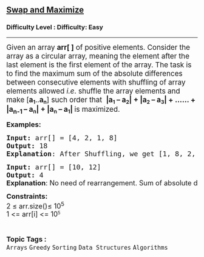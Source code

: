 <h2><a href="https://www.geeksforgeeks.org/problems/swap-and-maximize5859/1">Swap and Maximize</a></h2><h3>Difficulty Level : Difficulty: Easy</h3><hr><div class="problems_problem_content__Xm_eO" bis_skin_checked="1"><p><span style="font-size: 14pt;">Given an array <strong>arr[ ]</strong> of positive elements. Consider the array as a circular array, meaning the element after the last element is the first element of the array. The task is to find the maximum sum of the absolute differences between consecutive elements with shuffling of array elements allowed <em>i.e</em>. shuffle the array elements and make [</span><span style="font-size: 14pt;"><strong>a<span style="font-size: 12pt;"><sub>1</sub></span></strong></span><span style="font-size: 14pt;">..</span><span style="font-size: 14pt;"><strong>a<span style="font-size: 12pt;"><sub>n</sub></span></strong></span><span style="font-size: 14pt;">] such order that&nbsp; <strong>|a<span style="font-size: 12pt;"><sub>1</sub></span>&nbsp;– a<span style="font-size: 12pt;"><sub>2</sub></span>| + |a<span style="font-size: 12pt;"><sub>2</sub></span>&nbsp;– a<span style="font-size: 12pt;"><sub>3</sub></span>| + …… + |a<sub><span style="font-size: 12pt;">n-1</span>&nbsp;</sub>–&nbsp;a<span style="font-size: 12pt;"><sub>n</sub></span>| + |a<span style="font-size: 12pt;"><sub>n</sub></span>&nbsp;– a<span style="font-size: 12pt;"><sub>1</sub></span>| </strong>is maximized.</span></p>
<p><span style="font-size: 18px;"><strong>Examples:</strong></span></p>
<pre><span style="font-size: 18px;"><strong>Input: </strong>arr[] = [4, 2, 1, 8]
<strong>Output:</strong> 18
<strong>Explanation</strong>: After Shuffling, we get [1, 8, 2, 4]. Sum of absolute difference between consecutive elements after rearrangement = |1 - 8| + |8 - 2| + |2 - 4| + |4 - 1| = 7 + 6 + 2 + 3 = 18.</span></pre>
<pre><span style="font-size: 18px;"><strong>Input: </strong>arr[] = [10, 12]
<strong>Output: </strong>4<br></span><strong style="font-size: 18px; font-family: -apple-system, BlinkMacSystemFont, 'Segoe UI', Roboto, Oxygen, Ubuntu, Cantarell, 'Open Sans', 'Helvetica Neue', sans-serif;">Explanation</strong><span style="font-size: 18px; font-family: -apple-system, BlinkMacSystemFont, 'Segoe UI', Roboto, Oxygen, Ubuntu, Cantarell, 'Open Sans', 'Helvetica Neue', sans-serif;">: No need of rearrangement. Sum of absolute difference between consecutive elements = |10 - 12| + |12 - 10| = 2 + 2 = 4.</span></pre>
<p><span style="font-size: 18px;"><strong>Constraints:</strong><br>2 ≤ arr.size()≤ 10<sup>5<br></sup></span><span style="font-size: 18px;">1 &lt;= arr[i] &lt;= 10</span><sup>5</sup></p></div><br><p><span style=font-size:18px><strong>Topic Tags : </strong><br><code>Arrays</code>&nbsp;<code>Greedy</code>&nbsp;<code>Sorting</code>&nbsp;<code>Data Structures</code>&nbsp;<code>Algorithms</code>&nbsp;